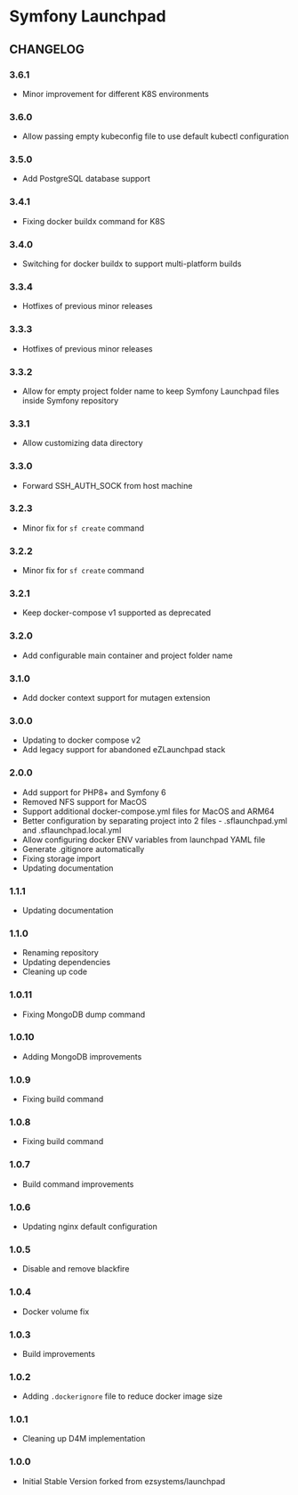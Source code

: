 # Symfony Launchpad

## CHANGELOG

### 3.6.1
- Minor improvement for different K8S environments

### 3.6.0
- Allow passing empty kubeconfig file to use default kubectl configuration

### 3.5.0
- Add PostgreSQL database support

### 3.4.1
- Fixing docker buildx command for K8S

### 3.4.0
- Switching for docker buildx to support multi-platform builds

### 3.3.4
- Hotfixes of previous minor releases

### 3.3.3
- Hotfixes of previous minor releases

### 3.3.2
- Allow for empty project folder name to keep Symfony Launchpad files inside Symfony repository

### 3.3.1
- Allow customizing data directory

### 3.3.0
- Forward SSH_AUTH_SOCK from host machine

### 3.2.3
- Minor fix for `sf create` command

### 3.2.2
- Minor fix for `sf create` command

### 3.2.1
- Keep docker-compose v1 supported as deprecated

### 3.2.0
- Add configurable main container and project folder name

### 3.1.0
- Add docker context support for mutagen extension

### 3.0.0
- Updating to docker compose v2
- Add legacy support for abandoned eZLaunchpad stack

### 2.0.0
- Add support for PHP8+ and Symfony 6
- Removed NFS support for MacOS
- Support additional docker-compose.yml files for MacOS and ARM64
- Better configuration by separating project into 2 files - .sflaunchpad.yml and .sflaunchpad.local.yml
- Allow configuring docker ENV variables from launchpad YAML file
- Generate .gitignore automatically
- Fixing storage import
- Updating documentation

### 1.1.1
- Updating documentation

### 1.1.0
- Renaming repository
- Updating dependencies
- Cleaning up code

### 1.0.11
- Fixing MongoDB dump command

### 1.0.10
- Adding MongoDB improvements

### 1.0.9
- Fixing build command

### 1.0.8
- Fixing build command

### 1.0.7
- Build command improvements

### 1.0.6
- Updating nginx default configuration

### 1.0.5
- Disable and remove blackfire

### 1.0.4
- Docker volume fix

### 1.0.3
- Build improvements

### 1.0.2
- Adding `.dockerignore` file to reduce docker image size

### 1.0.1
- Cleaning up D4M implementation

### 1.0.0 
- Initial Stable Version forked from ezsystems/launchpad
